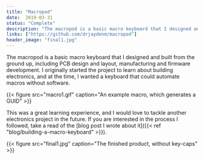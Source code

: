 ```yaml
---
title: "Macropod"
date:  2019-03-31
status: "Complete"
description: "The macropod is a basic macro keyboard that I designed and built from the ground up, including PCB design and layout, manufacturing and firmware development"
links: ["https://github.com/drjaydenm/macropod"]
header_image: "final1.jpg"
---
```


The macropod is a basic macro keyboard that I designed and built from the ground up, including PCB design and layout, manufacturing and firmware development. I originally started the project to learn about building electronics, and at the time, I wanted a keyboard that could automate macros without software.

{{< figure src="macro1.gif" caption="An example macro, which generates a GUID" >}}

This was a great learning experience, and I would love to tackle another electronics project in the future. If you are interested in the process I followed, take a read of the [blog post I wrote about it]({{< ref "blog/building-a-macro-keyboard" >}}).

{{< figure src="final1.jpg" caption="The finished product, without key-caps" >}}
